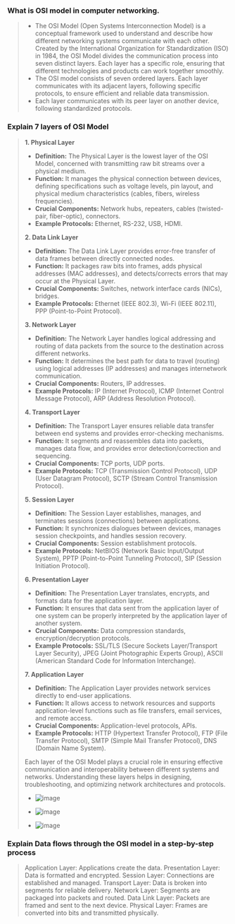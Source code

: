 

### What is OSI model in computer networking.
>- The OSI Model (Open Systems Interconnection Model) is a conceptual framework used to understand and describe how different networking systems communicate with each other. Created by the International Organization for Standardization (ISO) in 1984, the OSI Model divides the communication process into seven distinct layers. Each layer has a specific role, ensuring that different technologies and products can work together smoothly.
> - The OSI model consists of seven ordered layers. Each layer communicates with its adjacent layers, following specific protocols, to ensure efficient and reliable data transmission.
> -  Each layer communicates with its peer layer on another device, following standardized protocols.

### Explain 7 layers of OSI Model
> **1. Physical Layer**
> - **Definition:** The Physical Layer is the lowest layer of the OSI Model, concerned with transmitting raw bit streams over a physical medium.
> - **Function:** It manages the physical connection between devices, defining specifications such as voltage levels, pin layout, and physical medium characteristics (cables, fibers, wireless frequencies).
> - **Crucial Components:** Network hubs, repeaters, cables (twisted-pair, fiber-optic), connectors.
> - **Example Protocols:** Ethernet, RS-232, USB, HDMI.
> 
> **2. Data Link Layer**
> - **Definition:** The Data Link Layer provides error-free transfer of data frames between directly connected nodes.
> - **Function:** It packages raw bits into frames, adds physical addresses (MAC addresses), and detects/corrects errors that may occur at the Physical Layer.
> - **Crucial Components:** Switches, network interface cards (NICs), bridges.
> - **Example Protocols:** Ethernet (IEEE 802.3), Wi-Fi (IEEE 802.11), PPP (Point-to-Point Protocol).
> 
> **3. Network Layer**
> - **Definition:** The Network Layer handles logical addressing and routing of data packets from the source to the destination across different networks.
> - **Function:** It determines the best path for data to travel (routing) using logical addresses (IP addresses) and manages internetwork communication.
> - **Crucial Components:** Routers, IP addresses.
> - **Example Protocols:** IP (Internet Protocol), ICMP (Internet Control Message Protocol), ARP (Address Resolution Protocol).
> 
> **4. Transport Layer**
> - **Definition:** The Transport Layer ensures reliable data transfer between end systems and provides error-checking mechanisms.
> - **Function:** It segments and reassembles data into packets, manages data flow, and provides error detection/correction and sequencing.
> - **Crucial Components:** TCP ports, UDP ports.
> - **Example Protocols:** TCP (Transmission Control Protocol), UDP (User Datagram Protocol), SCTP (Stream Control Transmission Protocol).
> 
> **5. Session Layer**
> - **Definition:** The Session Layer establishes, manages, and terminates sessions (connections) between applications.
> - **Function:** It synchronizes dialogues between devices, manages session checkpoints, and handles session recovery.
> - **Crucial Components:** Session establishment protocols.
> - **Example Protocols:** NetBIOS (Network Basic Input/Output System), PPTP (Point-to-Point Tunneling Protocol), SIP (Session Initiation Protocol).
> 
> **6. Presentation Layer**
> - **Definition:** The Presentation Layer translates, encrypts, and formats data for the application layer.
> - **Function:** It ensures that data sent from the application layer of one system can be properly interpreted by the application layer of another system.
> - **Crucial Components:** Data compression standards, encryption/decryption protocols.
> - **Example Protocols:** SSL/TLS (Secure Sockets Layer/Transport Layer Security), JPEG (Joint Photographic Experts Group), ASCII (American Standard Code for Information Interchange).
> 
> **7. Application Layer**
> - **Definition:** The Application Layer provides network services directly to end-user applications.
> - **Function:** It allows access to network resources and supports application-level functions such as file transfers, email services, and remote access.
> - **Crucial Components:** Application-level protocols, APIs.
> - **Example Protocols:** HTTP (Hypertext Transfer Protocol), FTP (File Transfer Protocol), SMTP (Simple Mail Transfer Protocol), DNS (Domain Name System).
> 
> Each layer of the OSI Model plays a crucial role in ensuring effective communication and interoperability between different systems and networks. Understanding these layers helps in designing, troubleshooting, and optimizing network architectures and protocols.
> 
> - ![image](https://github.com/user-attachments/assets/01f0aac4-93a3-47c2-98df-65d282283686)
>
> - ![image](https://github.com/user-attachments/assets/0e6bc0b1-8c12-420e-a423-88f37816693f)
>
> - ![image](https://github.com/user-attachments/assets/12388f4c-2610-405e-baee-2530058e582d)




### Explain Data flows through the OSI model in a step-by-step process
> Application Layer: Applications create the data.
> Presentation Layer: Data is formatted and encrypted.
> Session Layer: Connections are established and managed.
> Transport Layer: Data is broken into segments for reliable delivery.
> Network Layer: Segments are packaged into packets and routed.
> Data Link Layer: Packets are framed and sent to the next device.
> Physical Layer: Frames are converted into bits and transmitted physically.
